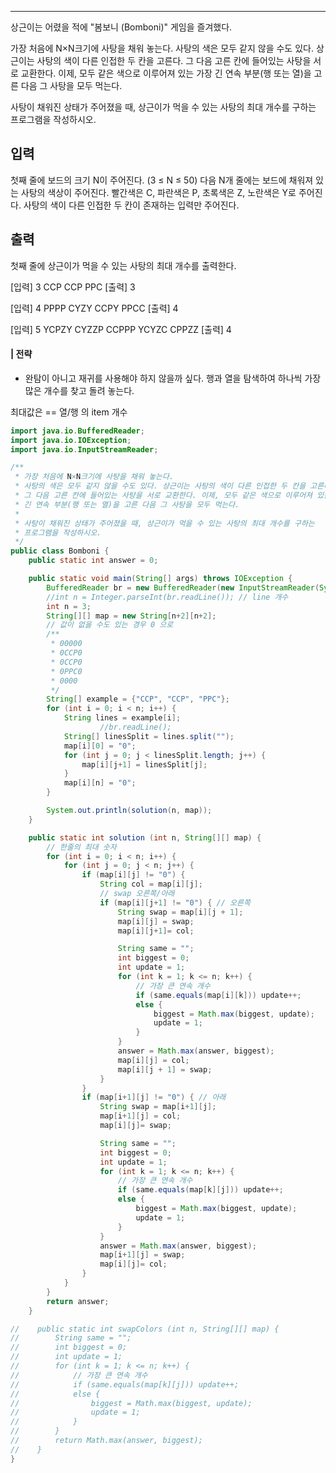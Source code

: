 ----
상근이는 어렸을 적에 "봄보니 (Bomboni)" 게임을 즐겨했다.

가장 처음에 N×N크기에 사탕을 채워 놓는다. 사탕의 색은 모두 같지 않을 수도 있다. 상근이는 사탕의 색이 다른 인접한 두 칸을 고른다. 그 다음 고른 칸에 들어있는 사탕을 서로 교환한다. 이제, 모두 같은 색으로 이루어져 있는 가장 긴 연속 부분(행 또는 열)을 고른 다음 그 사탕을 모두 먹는다.

사탕이 채워진 상태가 주어졌을 때, 상근이가 먹을 수 있는 사탕의 최대 개수를 구하는 프로그램을 작성하시오.

## 입력

첫째 줄에 보드의 크기 N이 주어진다. (3 ≤ N ≤ 50)
다음 N개 줄에는 보드에 채워져 있는 사탕의 색상이 주어진다. 빨간색은 C, 파란색은 P, 초록색은 Z, 노란색은 Y로 주어진다.
사탕의 색이 다른 인접한 두 칸이 존재하는 입력만 주어진다.

## 출력

첫째 줄에 상근이가 먹을 수 있는 사탕의 최대 개수를 출력한다.

[입력]
3
CCP
CCP
PPC
[출력]
3

[입력]
4
PPPP
CYZY
CCPY
PPCC
[출력]
4

[입력]
5
YCPZY
CYZZP
CCPPP
YCYZC
CPPZZ
[출력]
4

#### | 전략 
* 완탐이 아니고 재귀를 사용해야 하지 않을까 싶다. 
행과 열을 탐색하여 하나씩 가장 많은 개수를 찾고 돌려 놓는다. 

최대값은 == 열/행 의 item 개수 

```java
import java.io.BufferedReader;
import java.io.IOException;
import java.io.InputStreamReader;

/**
 * 가장 처음에 N×N크기에 사탕을 채워 놓는다.
 * 사탕의 색은 모두 같지 않을 수도 있다. 상근이는 사탕의 색이 다른 인접한 두 칸을 고른다.
 * 그 다음 고른 칸에 들어있는 사탕을 서로 교환한다. 이제, 모두 같은 색으로 이루어져 있는 가장
 * 긴 연속 부분(행 또는 열)을 고른 다음 그 사탕을 모두 먹는다.
 *
 * 사탕이 채워진 상태가 주어졌을 때, 상근이가 먹을 수 있는 사탕의 최대 개수를 구하는
 * 프로그램을 작성하시오.
 */
public class Bomboni {
    public static int answer = 0;

    public static void main(String[] args) throws IOException {
        BufferedReader br = new BufferedReader(new InputStreamReader(System.in));
        //int n = Integer.parseInt(br.readLine()); // line 개수
        int n = 3;
        String[][] map = new String[n+2][n+2];
        // 값이 없을 수도 있는 경우 0 으로
        /**
         * 00000
         * 0CCP0
         * 0CCP0
         * 0PPC0
         * 0000
         */
        String[] example = {"CCP", "CCP", "PPC"};
        for (int i = 0; i < n; i++) {
            String lines = example[i];
                    //br.readLine();
            String[] linesSplit = lines.split("");
            map[i][0] = "0";
            for (int j = 0; j < linesSplit.length; j++) {
                map[i][j+1] = linesSplit[j];
            }
            map[i][n] = "0";
        }

        System.out.println(solution(n, map));
    }

    public static int solution (int n, String[][] map) {
        // 한줄의 최대 숫자
        for (int i = 0; i < n; i++) {
            for (int j = 0; j < n; j++) {
                if (map[i][j] != "0") {
                    String col = map[i][j];
                    // swap 오른쪽/아래
                    if (map[i][j+1] != "0") { // 오른쪽
                        String swap = map[i][j + 1];
                        map[i][j] = swap;
                        map[i][j+1]= col;

                        String same = "";
                        int biggest = 0;
                        int update = 1;
                        for (int k = 1; k <= n; k++) {
                            // 가장 큰 연속 개수
                            if (same.equals(map[i][k])) update++;
                            else {
                                biggest = Math.max(biggest, update);
                                update = 1;
                            }
                        }
                        answer = Math.max(answer, biggest);
                        map[i][j] = col;
                        map[i][j + 1] = swap;
                    }
                }
                if (map[i+1][j] != "0") { // 아래
                    String swap = map[i+1][j];
                    map[i+1][j] = col;
                    map[i][j]= swap;

                    String same = "";
                    int biggest = 0;
                    int update = 1;
                    for (int k = 1; k <= n; k++) {
                        // 가장 큰 연속 개수
                        if (same.equals(map[k][j])) update++;
                        else {
                            biggest = Math.max(biggest, update);
                            update = 1;
                        }
                    }
                    answer = Math.max(answer, biggest);
                    map[i+1][j] = swap;
                    map[i][j]= col;
                }
            }
        }
        return answer;
    }

//    public static int swapColors (int n, String[][] map) {
//        String same = "";
//        int biggest = 0;
//        int update = 1;
//        for (int k = 1; k <= n; k++) {
//            // 가장 큰 연속 개수
//            if (same.equals(map[k][j])) update++;
//            else {
//                biggest = Math.max(biggest, update);
//                update = 1;
//            }
//        }
//        return Math.max(answer, biggest);
//    }
}

```